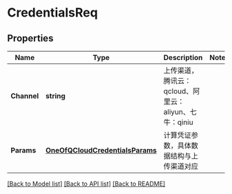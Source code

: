 # CredentialsReq

## Properties

Name | Type | Description | Notes
------------ | ------------- | ------------- | -------------
**Channel** | **string** | 上传渠道，腾讯云：qcloud、阿里云：aliyun、七牛：qiniu | 
**Params** | [**OneOfQCloudCredentialsParams**](oneOf&lt;QCloudCredentialsParams&gt;.md) | 计算凭证参数，具体数据结构与上传渠道对应 | 

[[Back to Model list]](../README.md#documentation-for-models) [[Back to API list]](../README.md#documentation-for-api-endpoints) [[Back to README]](../README.md)



